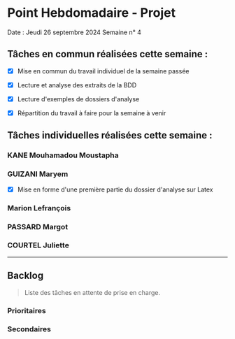 # Point Hebdomadaire - Projet

Date : Jeudi 26 septembre 2024
Semaine n° 4

## Tâches en commun réalisées cette semaine :

- [x] Mise en commun du travail individuel de la semaine passée
- [x] Lecture et analyse des extraits de la BDD
- [x] Lecture d'exemples de dossiers d'analyse
- [x] Répartition du travail à faire pour la semaine à venir


## Tâches individuelles réalisées cette semaine :

### KANE Mouhamadou Moustapha


### GUIZANI Maryem
- [x] Mise en forme d'une première partie du dossier d'analyse sur Latex

### Marion Lefrançois


### PASSARD Margot


### COURTEL Juliette


---

## Backlog

> Liste des tâches en attente de prise en charge.

### Prioritaires

### Secondaires
